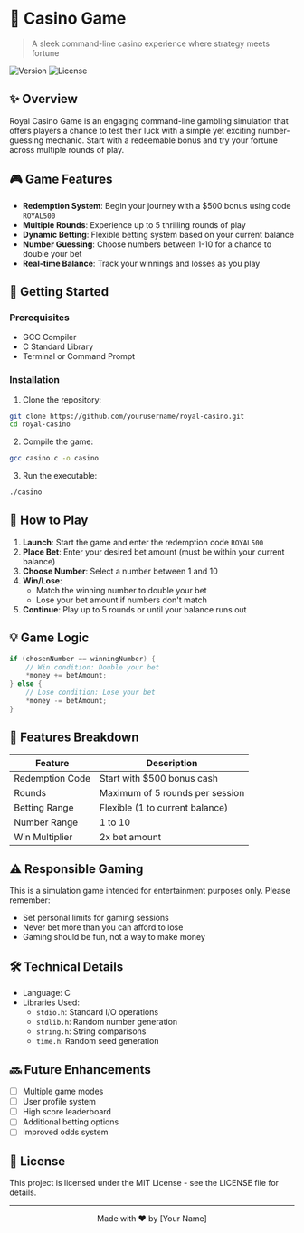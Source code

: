 # 🎰 Casino Game

> A sleek command-line casino experience where strategy meets fortune

![Version](https://img.shields.io/badge/version-1.0.0-blue.svg)
![License](https://img.shields.io/badge/license-MIT-green.svg)

## ✨ Overview

Royal Casino Game is an engaging command-line gambling simulation that offers players a chance to test their luck with a simple yet exciting number-guessing mechanic. Start with a redeemable bonus and try your fortune across multiple rounds of play.

## 🎮 Game Features

- **Redemption System**: Begin your journey with a $500 bonus using code `ROYAL500`
- **Multiple Rounds**: Experience up to 5 thrilling rounds of play
- **Dynamic Betting**: Flexible betting system based on your current balance
- **Number Guessing**: Choose numbers between 1-10 for a chance to double your bet
- **Real-time Balance**: Track your winnings and losses as you play

## 🚀 Getting Started

### Prerequisites

- GCC Compiler
- C Standard Library
- Terminal or Command Prompt

### Installation

1. Clone the repository:
```bash
git clone https://github.com/yourusername/royal-casino.git
cd royal-casino
```

2. Compile the game:
```bash
gcc casino.c -o casino
```

3. Run the executable:
```bash
./casino
```

## 🎲 How to Play

1. **Launch**: Start the game and enter the redemption code `ROYAL500`
2. **Place Bet**: Enter your desired bet amount (must be within your current balance)
3. **Choose Number**: Select a number between 1 and 10
4. **Win/Lose**: 
   - Match the winning number to double your bet
   - Lose your bet amount if numbers don't match
5. **Continue**: Play up to 5 rounds or until your balance runs out

## 💡 Game Logic

```c
if (chosenNumber == winningNumber) {
    // Win condition: Double your bet
    *money += betAmount;
} else {
    // Lose condition: Lose your bet
    *money -= betAmount;
}
```

## 🎯 Features Breakdown

| Feature | Description |
|---------|------------|
| Redemption Code | Start with $500 bonus cash |
| Rounds | Maximum of 5 rounds per session |
| Betting Range | Flexible (1 to current balance) |
| Number Range | 1 to 10 |
| Win Multiplier | 2x bet amount |

## ⚠️ Responsible Gaming

This is a simulation game intended for entertainment purposes only. Please remember:
- Set personal limits for gaming sessions
- Never bet more than you can afford to lose
- Gaming should be fun, not a way to make money

## 🛠️ Technical Details

- Language: C
- Libraries Used:
  - `stdio.h`: Standard I/O operations
  - `stdlib.h`: Random number generation
  - `string.h`: String comparisons
  - `time.h`: Random seed generation

## 🔜 Future Enhancements

- [ ] Multiple game modes
- [ ] User profile system
- [ ] High score leaderboard
- [ ] Additional betting options
- [ ] Improved odds system

## 📝 License

This project is licensed under the MIT License - see the LICENSE file for details.

---

<div align="center">
Made with ❤️ by [Your Name]
</div>
